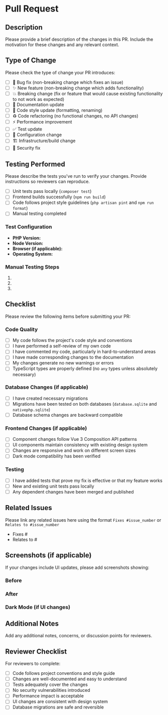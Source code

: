 # Pull Request

## Description

Please provide a brief description of the changes in this PR. Include the motivation for these changes and any relevant context.

## Type of Change

Please check the type of change your PR introduces:

- [ ] 🐛 Bug fix (non-breaking change which fixes an issue)
- [ ] ✨ New feature (non-breaking change which adds functionality)
- [ ] 💥 Breaking change (fix or feature that would cause existing functionality to not work as expected)
- [ ] 📝 Documentation update
- [ ] 🎨 Code style update (formatting, renaming)
- [ ] ♻️ Code refactoring (no functional changes, no API changes)
- [ ] ⚡ Performance improvement
- [ ] ✅ Test update
- [ ] 🔧 Configuration change
- [ ] 🏗️ Infrastructure/build change
- [ ] 🔐 Security fix

## Testing Performed

Please describe the tests you've run to verify your changes. Provide instructions so reviewers can reproduce.

- [ ] Unit tests pass locally (`composer test`)
- [ ] Frontend builds successfully (`npm run build`)
- [ ] Code follows project style guidelines (`php artisan pint` and `npm run format`)
- [ ] Manual testing completed

### Test Configuration
- **PHP Version:**
- **Node Version:**
- **Browser (if applicable):**
- **Operating System:**

### Manual Testing Steps
1. 
2. 
3. 

## Checklist

Please review the following items before submitting your PR:

### Code Quality
- [ ] My code follows the project's code style and conventions
- [ ] I have performed a self-review of my own code
- [ ] I have commented my code, particularly in hard-to-understand areas
- [ ] I have made corresponding changes to the documentation
- [ ] My changes generate no new warnings or errors
- [ ] TypeScript types are properly defined (no `any` types unless absolutely necessary)

### Database Changes (if applicable)
- [ ] I have created necessary migrations
- [ ] Migrations have been tested on both databases (`database.sqlite` and `nativephp.sqlite`)
- [ ] Database schema changes are backward compatible

### Frontend Changes (if applicable)
- [ ] Component changes follow Vue 3 Composition API patterns
- [ ] UI components maintain consistency with existing design system
- [ ] Changes are responsive and work on different screen sizes
- [ ] Dark mode compatibility has been verified

### Testing
- [ ] I have added tests that prove my fix is effective or that my feature works
- [ ] New and existing unit tests pass locally
- [ ] Any dependent changes have been merged and published

## Related Issues

Please link any related issues here using the format `Fixes #issue_number` or `Relates to #issue_number`

- Fixes #
- Relates to #

## Screenshots (if applicable)

If your changes include UI updates, please add screenshots showing:

### Before
<!-- Add screenshots of the current behavior -->

### After
<!-- Add screenshots showing your changes -->

### Dark Mode (if UI changes)
<!-- Add screenshots showing dark mode compatibility -->

## Additional Notes

Add any additional notes, concerns, or discussion points for reviewers.

## Reviewer Checklist

For reviewers to complete:

- [ ] Code follows project conventions and style guide
- [ ] Changes are well-documented and easy to understand
- [ ] Tests adequately cover the changes
- [ ] No security vulnerabilities introduced
- [ ] Performance impact is acceptable
- [ ] UI changes are consistent with design system
- [ ] Database migrations are safe and reversible